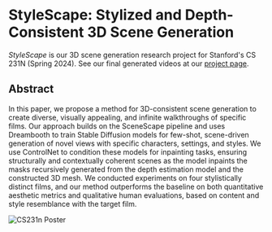 # StyleScape: Stylized and Depth-Consistent 3D Scene Generation

_StyleScape_ is our 3D scene generation research project for Stanford's CS 231N (Spring 2024). See our final generated videos at our [project page](https://cs231n-final-project-stylescape.vercel.app/).

## Abstract 
In this paper, we propose a method for 3D-consistent scene generation to create diverse, visually appealing, and infinite walkthroughs of specific films. Our approach builds on the SceneScape pipeline and uses Dreambooth to train Stable Diffusion models for few-shot, scene-driven generation of novel views with specific characters, settings, and styles. We use ControlNet to condition these models for inpainting tasks, ensuring structurally and contextually coherent scenes as the model inpaints the masks recursively generated from the depth estimation model and the constructed 3D mesh. We conducted experiments on four stylistically distinct films, and our method outperforms the baseline on both quantitative aesthetic metrics and qualitative human evaluations, based on content and style resemblance with the target film.

![CS231n Poster](https://github.com/49emily/cs231n-final-project/assets/44551281/5f28b45c-48c2-4563-a315-3d6434a3c3cb)
